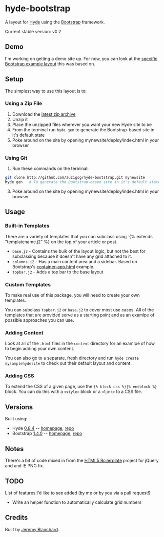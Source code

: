 # hyde-bootstrap

A layout for [Hyde][hyde] using the [Bootstrap][bootstrap] framework.

Current stable version: v0.2

## Demo
I'm working on getting a demo site up. For now, you can look at the [specific Bootstrap example layout][bootstrap_template] this was based on.


## Setup
The simplest way to use this layout is to:

### Using a Zip File
  1. Download the [latest zip archive](https://github.com/auzigog/hyde-bootstrap/zipball/master)
  2. Unzip it
  3. Place the unzipped files wherever you want your new Hyde site to be
  4. From the terminal run `hyde gen` to generate the Bootstrap-based site in it's default state
  5. Poke around on the site by opening mynewsite/deploy/index.html in your browser
 
### Using Git
  1. Run these commands on the terminal:

  ```bash
  git clone http://github.com/auzigog/hyde-bootstrap.git mynewsite
  hyde gen   # To generate the Bootstrap-based site in it's default state
  ```
  3. Poke around on the site by opening mynewsite/deploy/index.html in your browser


## Usage
### Built-in Templates

There are a variety of templates that you can subclass using `{% extends "templatename.j2" %} on the top of your article
or post.

  * `base.j2` - Contains the bulk of the layout logic, but not the best for subclassing because it doesn't have any grid attached to it.
  * `columns.j2` - Has a main content area and a sidebar. Based on Bootstrap's [container-app.html][bootstrap_template] example.
  * `topbar.j2` - Adds a top bar to the base layout

### Custom Templates
To make real use of this package, you will need to create your own templates.

You can subclass `topbar.j2` or `base.j2` to cover most use cases. All of the templates that are provided serve as a
starting point and as an examlpe of possible approaches you can use.


### Adding Content
Look at all of the `.html` files in the `content` directory for an examlpe of how to begin adding your own content.

You can also go to a separate, fresh directory and run `hyde create mysamplehydesite` to check out their default layout
and content.


### Adding CSS
To extend the CSS of a given page, use the `{% block css %}{% endblock %}` block. You can do this with a `<style>` block
or a `<link>` to a CSS file.


## Versions
Built using:

  * Hyde [0.8.4](http://github.com/hyde/hyde/tree/42d30a6ff979c444fbec5bf04e56863d7d63fef9) -- [homepage][hyde], [repo](http://github.com/hyde/hyde)
  * Bootstrap [1.4.0](http://github.com/twitter/bootstrap/tree/f92759b36db43e782e4235f1f214ac5851383f9b) -- [homepage][bootstrap], [repo](http://github.com/twitter/bootstrap/)


## Notes
There's a bit of code mixed in from the [HTML5 Boilerplate](http://html5boilerplate.com/) project for jQuery and and IE PNG fix.


## TODO
List of features I'd like to see added (by me or by you via a pull request!)

  * Write an helper function to automatically calculate grid numbers


## Credits
Built by [Jeremy Blanchard](http://blanchardjeremy.com).


[hyde]: http://hyde.github.com/
[bootstrap]: http://twitter.github.com/bootstrap/
[bootstrap_template]: http://twitter.github.com/bootstrap/examples/container-app.html
